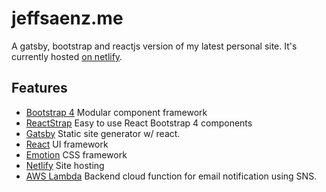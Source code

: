 # jeffsaenz.me

A gatsby, bootstrap and reactjs version of my latest personal site. It's currently hosted [on netlify](http://jeffsaenz.me/).

## Features

* [Bootstrap 4](https://getbootstrap.com/) Modular component framework
* [ReactStrap](https://reactstrap.github.io) Easy to use React Bootstrap 4 components
* [Gatsby](https://gatsbyjs.org/) Static site generator w/ react.
* [React](https://reactjs.org/) UI framework
* [Emotion](https://emotion.sh/) CSS framework
* [Netlify](https://netlify.com/) Site hosting
* [AWS Lambda](https://aws.amazon.com/lambda/) Backend cloud function for email notification using SNS.
